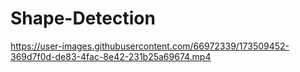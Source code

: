 # Shape-Detection

https://user-images.githubusercontent.com/66972339/173509452-369d7f0d-de83-4fac-8e42-231b25a69674.mp4

